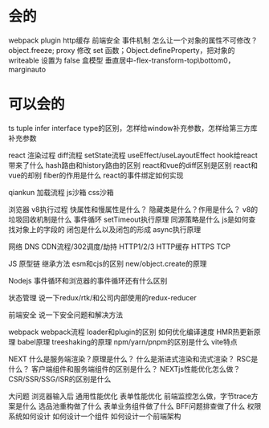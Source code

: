 # 会的
webpack plugin
http缓存
前端安全
事件机制
怎么让一个对象的属性不可修改？object.freeze; proxy 修改 set 函数；Object.defineProperty，把对象的 writeable 设置为 false
盒模型
垂直居中-flex-transform-top\bottom0，marginauto



# 可以会的
ts tuple infer interface type的区别，怎样给window补充参数，怎样给第三方库补充参数





react
渲染过程
diff流程
setState流程
useEffect/useLayoutEffect
hook给react带来了什么
hash路由和history路由的区别
react和vue的diff区别是区别
react和vue的却别
fiber的作用是什么
react的事件绑定如何实现

qiankun
加载流程
js沙箱
css沙箱

浏览器
v8执行过程
快属性和慢属性是什么？
隐藏类是什么？作用是什么？
v8的垃圾回收机制是什么
事件循环
setTimeout执行原理
同源策略是什么
js是如何查找对象上的字段的
闭包是什么以及闭包的形成
async执行原理

网络
DNS
CDN流程/302调度/劫持
HTTP1/2/3
HTTP缓存
HTTPS
TCP

JS
原型链
继承方法
esm和cjs的区别
new/object.create的原理

Nodejs
事件循环和浏览器的事件循环还有什么区别

状态管理
说一下redux/rtk/和公司内部使用的redux-reducer

前端安全
说一下安全问题和解决方法

webpack
webpack流程
loader和plugin的区别
如何优化编译速度
HMR热更新原理
babel原理
treeshaking的原理
npm/yarn/pnpm的区别是什么
vite特点

NEXT
什么是服务端渲染？原理是什么？
什么是渐进式渲染和流式渲染？
RSC是什么？
客户端组件和服务端组件的区别是什么？
NEXTjs性能优化怎么做？
CSR/SSR/SSG/ISR的区别是什么

大问题
浏览器输入后
通用性能优化
表单性能优化
前端监控怎么做，字节trace方案是什么
选品池重构做了什么
表单业务组件做了什么
BFF问题排查做了什么
权限系统如何设计
如何设计一个组件
如何设计一个前端架构
